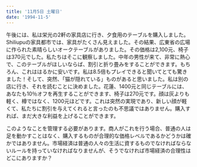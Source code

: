 ```yaml
---
title: '11月5日 土曜日'
date: '1994-11-5'
---
```


午後には、私は栄光の2軒の家具店に行き、夕食用のテーブルを購入しました。 Shiliupuの家具都市では、家具がたくさん見えました。その結果、広東省の広場に作られた素晴らしいオークテーブルがありました。その価格は2,100元、椅子は370元でした。私たちはそこに観察しました。中年の男性が来て、非常に熱心で、このテーブルがほしいならば、割引と折り畳みをすることができます。もちろん、これははるかに安いです。私は8.5倍もプレイできると聞いてとても驚きました！そして、突然、「猫が隠れている」ものがあると思いました。私は別の店に行き、それを読むことに決めました。花蓮、1400元と同じテーブルには、あなたも10％オフを再生することができます、椅子は270元です。顔は灰よりも軽く、樽ではなく、1200元ほどです。これは突然の実現であり、新しい顔が軽くて、私たちに割引を与えてくれると言ったのも不思議ではありません。購入すれば、まだ大きな利益を上げることができます。

このようなことを管理する必要があります。商人がこれを行う場合、普通の人は足を動かすことはなく、購入するものが合理的な価格レベルであるかどうかは確かではありません。市場経済は普通の人々の生活に資するものでなければならないルールを持っていなければなりませんが、そうでなければ市場経済の合理性はどこにありますか？

